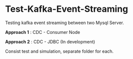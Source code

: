 # Test-Kafka-Event-Streaming
Testing kafka event streaming between two Mysql Server.

**Approach 1** : CDC - Consumer Node

**Approach 2** : CDC - JDBC (In development)

Consist test and simulation, separate folder for each.